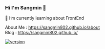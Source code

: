 ### Hi I'm Sangmin 👋
🌱 I’m currently learning about FrontEnd

About Me : https://sangmin802.github.io/about  
Blog : https://sangmin802.github.io/

<!-- <img src="https://img.shields.io/badge/HTML5-E34F26?style=for-the-badge&logo=HTML5&logoColor=white">
<img src="https://img.shields.io/badge/CSS3-1572B6?style=for-the-badge&logo=CSS3&logoColor=white">
<img src="https://img.shields.io/badge/TypeScript-3178C6?style=for-the-badge&logo=#3178C6&logoColor=white">
<img src="https://img.shields.io/badge/React-61DAFB?style=for-the-badge&logo=React&logoColor=white">
<img src="https://img.shields.io/badge/ReactQuery-FF4154?style=for-the-badge&logo=ReactQuery&logoColor=white">
<img src="https://img.shields.io/badge/Node.js-339933?style=for-the-badge&logo=Node.js&logoColor=white"> -->

[![version](https://github.com/sangmin802/sono-repo)](https://github.com/sangmin802/sono-repo)
